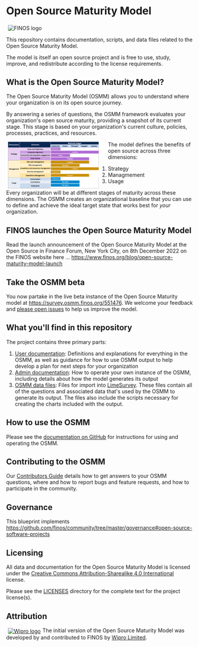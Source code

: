 <!--
SPDX-FileCopyrightText: 2021 Wipro, Ltd.

SPDX-License-Identifier: CC-BY-SA-4.0
 -->
# Open Source Maturity Model

<img src="./docs/img/finos-logotype.png" alt="FINOS logo" width="250px" hspace="5" style="vertical-align: middle;" />

This repository contains documentation, scripts, and data files related to the Open Source Maturity Model. 

The model is itself an open source project and is free to use, study, improve, and redistribute according to the license requirements.

## What is the Open Source Maturity Model?

The Open Source Maturity Model (OSMM) allows you to understand where your organization is on its open source journey.

By answering a series of questions, the OSMM framework evaluates your organization's open source maturity, providing a snapshot of its current stage. This stage is based on your organization's current culture, policies, processes, practices, and resources.

<img src="./docs/img/dimensions-elements-stages.png" alt="A grid summarizing the Dimension, Elements, and Stages of the OSMM" width="250px" style="vertical-align: middle;float:left; margin-right:25px;" />

The model defines the benefits of open source across three dimensions:

1. Strategy
2. Managmement
3. Usage

Every organization will be at different stages of maturity across these dimensions. The OSMM creates an organizational baseline that you can use to define and achieve the ideal target state that works best for _your_ organization.

## FINOS launches the Open Source Maturity Model

Read the launch announcement of the Open Source Maturity Model at the Open Source in Finance Forum, New York City, on 8th December 2022 on the FINOS website here ... https://www.finos.org/blog/open-source-maturity-model-launch

## Take the OSMM beta
You now partake in the live beta instance of the Open Source Maturity model at https://survey.osmm.finos.org/551476. We welcome your feedback and [please open issues](https://github.com/finos-labs/osmm) to help us improve the model. 

## What you'll find in this repository

The project contains three primary parts:

1. [User documentation](./docs/user/): Definitions and explanations for everything in the OSMM, as well as guidance for how to use OSMM output to help develop a plan for next steps for your organization
1. [Admin documentation](./docs/admin/): How to operate your own instance of the OSMM, including details about how the model generates its output
1. [OSMM data files](./data): Files for import into [LimeSurvey](http://limesurvey.org). These files contain all of the questions and associated data that's used by the OSMM to generate its output. The files also include the scripts necessary for creating the charts included with the output.

## How to use the OSMM

Please see the [documentation on GitHub](https://github.com/finos-labs/osmm/blob/main/docs/user/intro-to-osmm.md) for instructions for using and operating the OSMM.

## Contributing to the OSMM

Our [Contributors Guide](./CONTRIBUTING.md) details how to get answers to your OSMM questions, where and how to report bugs and feature requests, and how to participate in the community.

## Governance
This blueprint implements https://github.com/finos/community/tree/master/governance#open-source-software-projects

## Licensing

All data and documentation for the Open Source Maturity Model is licensed under the [Creative Commons Attribution-Sharealike 4.0 International](./LICENSES/CC-BY-SA-4.0.txt) license.

Please see the [LICENSES](./LICENSES/) directory for the complete text for the project license(s).

## Attribution

<a href="https://www.wipro.com/open-source/"><img src="./docs/img/wipro-logo.png" alt="Wipro logo" width="88px" hspace="5" style="vertical-align: middle;" /></a>The initial version of the Open Source Maturity Model was developed by and contributed to FINOS by [Wipro Limited](https://www.wipro.com/open-source/).
